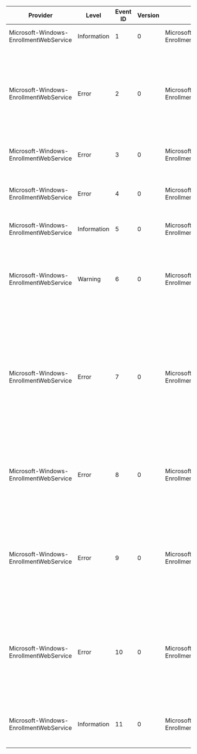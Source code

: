Provider                                |  Level        |  Event ID  |  Version  |  Channel                                       |  Task                           |  Opcode  |  Keyword  |  Message
----------------------------------------|---------------|------------|-----------|------------------------------------------------|---------------------------------|----------|-----------|------------------------------------------------------------------------------------------------------------------------------------------------------------------------------------------------------------------------------------------------------------------------------------------------------------------------------------------------------------------------------------------------------------------------------------------------------------------------------------------------------------------------------------------------------------------------
Microsoft-Windows-EnrollmentWebService  |  Information  |  1         |  0        |  Microsoft-Windows-EnrollmentWebService/Admin  |  Certificate Enrollment Server  |          |           |  The Certificate Enrollment Web Service has started.
Microsoft-Windows-EnrollmentWebService  |  Error        |  2         |  0        |  Microsoft-Windows-EnrollmentWebService/Admin  |  Certificate Enrollment Server  |          |           |  The Certificate Enrollment Web Service failed to start. Confirm that the Certificate Enrollment Web Service is properly installed; and restart Internet Information Services (IIS) by using iisreset.exe. If the problem persists; enable tracing in the web.config file; restart IIS; attempt to enroll for a certificate again from any client; and then contact Microsoft Customer Service and Support with the trace file information. {Error}
Microsoft-Windows-EnrollmentWebService  |  Error        |  3         |  0        |  Microsoft-Windows-EnrollmentWebService/Admin  |  Certificate Enrollment Server  |          |           |  The Certificate Enrollment Web Service failed to start. The certification authority (CA) "{CAConfig}" is not an enterprise CA.
Microsoft-Windows-EnrollmentWebService  |  Error        |  4         |  0        |  Microsoft-Windows-EnrollmentWebService/Admin  |  Certificate Enrollment Server  |          |           |  The Certificate Enrollment Web Service failed to start. A valid certification authority (CA) configuration is not specified in the web.config file. Please specify a CA configuration in the web.config file.
Microsoft-Windows-EnrollmentWebService  |  Information  |  5         |  0        |  Microsoft-Windows-EnrollmentWebService/Admin  |  Certificate Enrollment Server  |          |           |  The Certificate Enrollment Web Service has been stopped.
Microsoft-Windows-EnrollmentWebService  |  Warning      |  6         |  0        |  Microsoft-Windows-EnrollmentWebService/Admin  |  Certificate Enrollment Server  |          |           |  The Certificate Enrollment Web Service is in renewal-only mode. New enrollment requests cannot be processed when the Certificate Enrollment Web Service is in renewal-only mode. If you want to enable new enrollment requests; configure both the CA and the Certificate Enrollment Web Service for new enrollment requests.
Microsoft-Windows-EnrollmentWebService  |  Error        |  7         |  0        |  Microsoft-Windows-EnrollmentWebService/Admin  |  Certificate Enrollment Server  |          |           |  The Certificate Enrollment Web Service is attempting to use renewal-only mode; but certification authority (CA) "{CAConfig}" does not support this mode. To use renewal-only mode; configure the Certificate Enrollment Web Service to use a CA that is installed on a computer that is running at least Windows Server 2008 R2. Then; configure the CA by running the following command on the CA: certutil -setreg policy\editflags +EDITF_ENABLERENEWONBEHALFOF. Otherwise; disable renewal-only mode. If no action is taken; subsequent requests will be rejected.
Microsoft-Windows-EnrollmentWebService  |  Error        |  8         |  0        |  Microsoft-Windows-EnrollmentWebService/Admin  |  Certificate Enrollment Server  |          |           |  The Certificate Enrollment Web Service cannot read the version or the configuration flags from certification authority (CA) "{CAConfig}." On the Security tab of the CA property sheet; grant Read permission to the account used by the Certificate Enrollment Web Service application pool. If no action is taken; subsequent requests will be rejected.
Microsoft-Windows-EnrollmentWebService  |  Error        |  9         |  0        |  Microsoft-Windows-EnrollmentWebService/Admin  |  Certificate Enrollment Server  |          |           |  The Certificate Enrollment Web Service is attempting to use renewal-only mode; but certification authority (CA) "{CAConfig}" does not support this mode. To use renewal-only mode; configure the CA by running the following command on the CA: certutil -setreg policy\editflags +EDITF_ENABLERENEWONBEHALFOF. Otherwise; disable renewal-only mode. If no action is taken; subsequent requests will be rejected.
Microsoft-Windows-EnrollmentWebService  |  Error        |  10        |  0        |  Microsoft-Windows-EnrollmentWebService/Admin  |  Certificate Enrollment Server  |          |           |  The Certificate Enrollment Web Service cannot operate because an incompatible configuration was selected. To resolve this issue; remove the Certificate Enrollment Web Service. If you want to use key based renewal; enable both client certificate authentication and renewal-only mode. If you want to use user name and password authentication or Windows authentication; disable key based renewal; and then run Setup again.
Microsoft-Windows-EnrollmentWebService  |  Information  |  11        |  0        |  Microsoft-Windows-EnrollmentWebService/Admin  |  Certificate Enrollment Server  |          |           |  The Certificate Enrollment Web Service is enabled for key based renewal. Client certificates without subject information in the Active Directory database can be used to renew certificates.